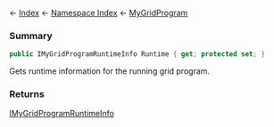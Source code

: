 ← [Index](Api-Index) ← [Namespace Index](Namespace-Index) ← [MyGridProgram](Sandbox.ModAPI.Ingame.MyGridProgram)

### Summary

```csharp
public IMyGridProgramRuntimeInfo Runtime { get; protected set; }
```

Gets runtime information for the running grid program.

### Returns

[IMyGridProgramRuntimeInfo](Sandbox.ModAPI.Ingame.IMyGridProgramRuntimeInfo)

